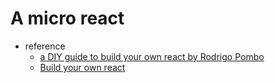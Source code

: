 # A micro react

- reference
  - [a DIY guide to build your own react by Rodrigo Pombo](https://engineering.hexacta.com/didact-learning-how-react-works-by-building-it-from-scratch-51007984e5c5)
  - [Build your own react](https://pomb.us/build-your-own-react/)
